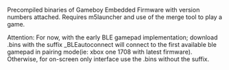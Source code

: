 Precompiled binaries of Gameboy Embedded Firmware with version numbers attached. Requires m5launcher and use of the merge tool to play a game.

Attention: For now, with the early BLE gamepad implementation; download .bins with the suffix _BLEautoconnect will connect to the
first available ble gamepad in pairing mode(ie: xbox one 1708 with latest firmware). Otherwise, for on-screen only interface use the .bins without the suffix.
